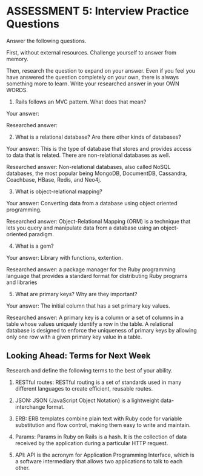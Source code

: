 # ASSESSMENT 5: Interview Practice Questions
Answer the following questions.

First, without external resources. Challenge yourself to answer from memory.

Then, research the question to expand on your answer. Even if you feel you have answered the question completely on your own, there is always something more to learn. Write your researched answer in your OWN WORDS.

1. Rails follows an MVC pattern. What does that mean?

  Your answer:

  Researched answer:



2. What is a relational database? Are there other kinds of databases?

  Your answer: This is the type of database that stores and provides access to data that is related. There are non-relational databases as well.

  Researched answer: Non-relational databases, also called NoSQL databases, the most popular being MongoDB, DocumentDB, Cassandra, Coachbase, HBase, Redis, and Neo4j. 



3. What is object-relational mapping?

  Your answer: Converting data from a database using object oriented programming. 

  Researched answer: Object-Relational Mapping (ORM) is a technique that lets you query and manipulate data from a database using an object-oriented paradigm.



4. What is a gem?

  Your answer: Library with functions, extention.

  Researched answer: a package manager for the Ruby programming language that provides a standard format for distributing Ruby programs and libraries



5. What are primary keys? Why are they important?

  Your answer: The initial column that has a set primary key values. 

  Researched answer: A primary key is a column or a set of columns in a table whose values uniquely identify a row in the table. A relational database is designed to enforce the uniqueness of primary keys by allowing only one row with a given primary key value in a table.



## Looking Ahead: Terms for Next Week
Research and define the following terms to the best of your ability.

1. RESTful routes: RESTful routing is a set of standards used in many different languages to create efficient, reusable routes. 

2. JSON: JSON (JavaScript Object Notation) is a lightweight data-interchange format. 

3. ERB: ERB templates combine plain text with Ruby code for variable substitution and flow control, making them easy to write and maintain.

4. Params: Params in Ruby on Rails is a hash. It is the collection of data received by the application during a particular HTTP request. 

5. API: 
API is the acronym for Application Programming Interface, which is a software intermediary that allows two applications to talk to each other.
